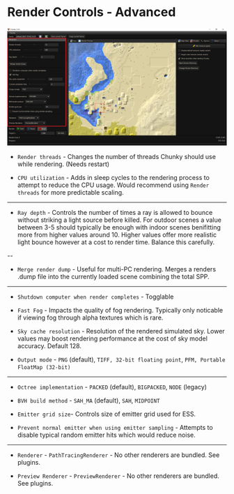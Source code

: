 # Render Controls - Advanced

![Render controls Advanced](../../img/user_interface/render_controls/advanced.png)

- `Render threads` - Changes the number of threads Chunky should use while rendering. (Needs restart)

- `CPU utilization` - Adds in sleep cycles to the rendering process to attempt to reduce the CPU usage. Would recommend using `Render threads` for more predictable scaling.

---

- `Ray depth` - Controls the number of times a ray is allowed to bounce without striking a light source before killed. For outdoor scenes a value between 3-5 should typically be enough with indoor scenes benifitting more from higher values around 10. Higher values offer more realistic light bounce however at a cost to render time. Balance this carefully.

--

- `Merge render dump` - Useful for multi-PC rendering. Merges a renders .dump file into the currently loaded scene combining the total SPP.

---

- `Shutdown computer when render completes` - Togglable

- `Fast Fog` - Impacts the quality of fog rendering. Typically only noticable if viewing fog through alpha textures which is rare.

- `Sky cache resolution` - Resolution of the rendered simulated sky. Lower values may boost rendering performance at the cost of sky model accuracy. Default 128.

- `Output mode` - `PNG` (default), `TIFF, 32-bit floating point`, `PFM, Portable FloatMap (32-bit)`

---

- `Octree implementation` - `PACKED` (default), `BIGPACKED`, `NODE` (legacy)

- `BVH build method` - `SAH_MA` (default), `SAH`, `MIDPOINT`

- `Emitter grid size`- Controls size of emitter grid used for ESS.

- `Prevent normal emitter when using emitter sampling` - Attempts to disable typical random emitter hits which would reduce noise.

---

- `Renderer` - `PathTracingRenderer` - No other renderers are bundled. See plugins.

- `Preview Renderer` - `PreviewRenderer` - No other renderers are bundled. See plugins.

